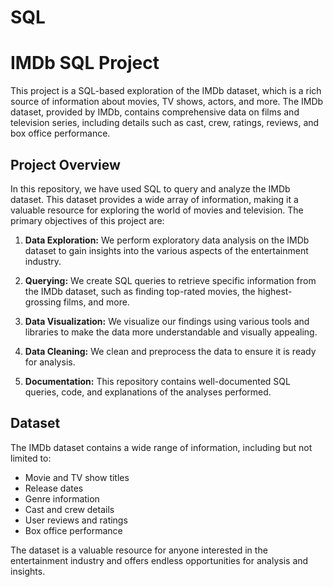 # SQL
# IMDb SQL Project

This project is a SQL-based exploration of the IMDb dataset, which is a rich source of information about movies, TV shows, actors, and more. The IMDb dataset, provided by IMDb, contains comprehensive data on films and television series, including details such as cast, crew, ratings, reviews, and box office performance.

## Project Overview

In this repository, we have used SQL to query and analyze the IMDb dataset. This dataset provides a wide array of information, making it a valuable resource for exploring the world of movies and television. The primary objectives of this project are:

1. **Data Exploration:** We perform exploratory data analysis on the IMDb dataset to gain insights into the various aspects of the entertainment industry.

2. **Querying:** We create SQL queries to retrieve specific information from the IMDb dataset, such as finding top-rated movies, the highest-grossing films, and more.

3. **Data Visualization:** We visualize our findings using various tools and libraries to make the data more understandable and visually appealing.

4. **Data Cleaning:** We clean and preprocess the data to ensure it is ready for analysis.

5. **Documentation:** This repository contains well-documented SQL queries, code, and explanations of the analyses performed.

## Dataset

The IMDb dataset contains a wide range of information, including but not limited to:

- Movie and TV show titles
- Release dates
- Genre information
- Cast and crew details
- User reviews and ratings
- Box office performance

The dataset is a valuable resource for anyone interested in the entertainment industry and offers endless opportunities for analysis and insights.

